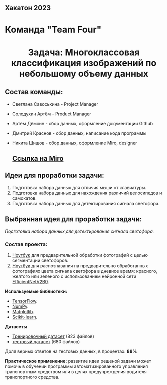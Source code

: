 ## Хакатон 2023
# Команда "Team Four"
<h1 align="center">Задача: Многоклассовая классификация изображений по небольшому объему данных</h1>
  
## Состав команды:
- Светлана Савоськина - Project Manager
- Солодухин Артём - Product Manager
- Артём Дёмкин - сбор данных, оформление документации Github
- Дмитрий Краснов - сбор данных, написание кода программы
- Никита Шишов - сбор данных, оформление Miro, designer

  ## <a href="https://miro.com/app/board/uXjVP2DInDc=/?moveToWidget=3458764543430679377&cot=14" target="_blank">Ссылка на Miro</a>

 ## Идеи для проработки задачи:
1) Подготовка набора данных для отличия мыши от клавиатуры. 
2) Подготовка набора данных для нахождения различий велосипедов и самокатов. 
3) Подготовка набора данных для детектирования сигнала светофора.
  
  ## Выбранная идея для проработки задачи:
*Подготовка набора данных для детектирования сигнала светофора.*

  ### Состав проекта:
  1) [Ноутбук](https://github.com/svwk/hackathon1/blob/master/DataCropper.ipynb) для предварительной обработки фотографий с целью сегментации светофоров.
  2) [Ноутбук](https://github.com/svwk/hackathon1/blob/master/ml_engineering.ipynb) для распознавания на предварительно обработанных фотографиях цвета сигнала светофора в дневное время: красного, желтого или зеленого с использованием  нейронной сети <a href="https://www.tensorflow.org/api_docs/python/tf/keras/applications/efficientnet_v2/EfficientNetV2B0" target="_blank">EfficientNetV2B0</a>.
  
  **Используемые библиотеки:**
  
- [TensorFlow](https://www.tensorflow.org/).
- [NumPy](https://numpy.org/).
- [Matplotlib](https://matplotlib.org/).
- [Scikit-learn](https://scikit-learn.org/stable/).
 
**Датасеты** 

- [Тренировочный датасет](https://www.dropbox.com/s/o56f33f9zopni4z/train.zip?dl=0)  (823 файлов)
- [тестовый датасет](https://www.dropbox.com/s/45187nx5uvcddga/test.zip?dl=0) (680 файлов)


Доля верных ответов на тестовых данных, в процентах: **88%**
  
**Практическое применение:** развитие идеи решеной задачи может помочь в обучении программы автоматизированного управления транспортным средством или в целях предупреждения водителя транспортного средства.

